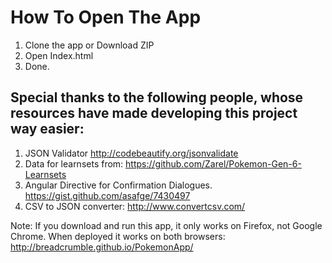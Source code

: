How To Open The App
===
1. Clone the app or Download ZIP
2. Open Index.html
3. Done.

**Special thanks to the following people, whose resources have made developing this project way easier:**
---
1. JSON Validator http://codebeautify.org/jsonvalidate
2. Data for learnsets from: https://github.com/Zarel/Pokemon-Gen-6-Learnsets
3. Angular Directive for Confirmation Dialogues. https://gist.github.com/asafge/7430497
4. CSV to JSON converter: http://www.convertcsv.com/

Note: If you download and run this app, it only works on Firefox, not Google Chrome. 
When deployed it works on both browsers: http://breadcrumble.github.io/PokemonApp/

